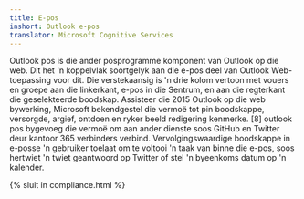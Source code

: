 ```yaml
---
title: E-pos
inshort: Outlook e-pos
translator: Microsoft Cognitive Services
---
```


Outlook pos is die ander posprogramme komponent van Outlook op die web. Dit het 'n koppelvlak soortgelyk aan die e-pos deel van Outlook Web-toepassing voor dit. Die verstekaansig is 'n drie kolom vertoon met vouers en groepe aan die linkerkant, e-pos in die Sentrum, en aan die regterkant die geselekteerde boodskap. Assisteer die 2015 Outlook op die web bywerking, Microsoft bekendgestel die vermoë tot pin boodskappe, versorgde, argief, ontdoen en ryker beeld redigering kenmerke. [8] outlook pos bygevoeg die vermoë om aan ander dienste soos GitHub en Twitter deur kantoor 365 verbinders verbind. Vervolgingswaardige boodskappe in e-posse 'n gebruiker toelaat om te voltooi 'n taak van binne die e-pos, soos hertwiet 'n twiet geantwoord op Twitter of stel 'n byeenkoms datum op 'n kalender. 

{% sluit in compliance.html %}




